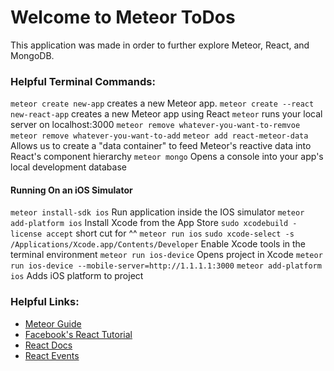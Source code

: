 # Welcome to Meteor ToDos
This application was made in order to further explore Meteor, React, and MongoDB.


### Helpful Terminal Commands:
`meteor create new-app` creates a new Meteor app.
`meteor create --react new-react-app` creates a new Meteor app using React
`meteor` runs your local server on localhost:3000
`meteor remove whatever-you-want-to-remvoe`
`meteor remove whatever-you-want-to-add`
`meteor add react-meteor-data` Allows us to create a "data container" to feed Meteor's reactive data into React's component hierarchy
`meteor mongo` Opens a console into your app's local development database

#### Running On an iOS Simulator
`meteor install-sdk ios` Run application inside the IOS simulator
`meteor add-platform ios` Install Xcode from the App Store
`sudo xcodebuild -license accept` short cut for ^^
`meteor run ios`
`sudo xcode-select -s /Applications/Xcode.app/Contents/Developer` Enable Xcode tools in the terminal environment
`meteor run ios-device` Opens project in Xcode
`meteor run ios-device --mobile-server=http://1.1.1.1:3000`
`meteor add-platform ios` Adds iOS platform to project

### Helpful Links:
- [Meteor Guide](https://guide.meteor.com/)
- [Facebook's React Tutorial](https://reactjs.org/tutorial/tutorial.html)
- [React Docs](https://reactjs.org/)
- [React Events](https://reactjs.org/docs/events.html)
